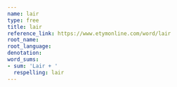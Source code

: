 ```yaml
---
name: lair
type: free
title: lair
reference_link: https://www.etymonline.com/word/lair
root_name: 
root_language: 
denotation: 
word_sums:
- sum: 'Lair + '
  respelling: lair
---
```

